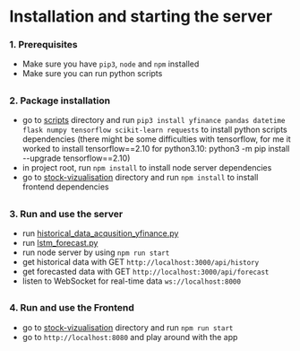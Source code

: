 # Installation and starting the server

### 1. Prerequisites
- Make sure you have `pip3`, `node` and `npm` installed 
- Make sure you can run python scripts
##
### 2. Package installation
- go to [scripts](src%2Fdata%2Fscripts) directory and run `pip3 install yfinance pandas datetime flask numpy tensorflow scikit-learn requests` to install python scripts dependencies
(there might be some difficulties with tensorflow, for me it worked to install tensorflow==2.10 for python3.10: python3 -m pip install --upgrade tensorflow==2.10)
- in project root, run `npm install` to install node server dependencies
- go to [stock-vizualisation](stock-vizualisation) directory and run `npm install` to install frontend dependencies
## 
### 3. Run and use the server
- run [historical_data_acqusition_yfinance.py](src%2Fdata%2Fscripts%2Fhistorical_data_acqusition_yfinance.py)
- run [lstm_forecast.py](src%2Fdata%2Fscripts%2Flstm_forecast.py)
- run node server by using `npm run start`
- get historical data with GET `http://localhost:3000/api/history`
- get forecasted data with GET `http://localhost:3000/api/forecast`
- listen to WebSocket for real-time data `ws://localhost:8000`
## 
### 4. Run and use the Frontend
- go to [stock-vizualisation](stock-vizualisation) directory and run `npm run start`
- go to `http://localhost:8080` and play around with the app
